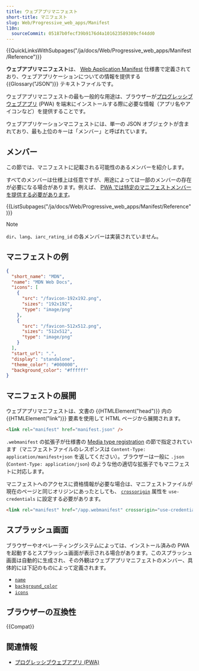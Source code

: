 ```yaml
---
title: ウェブアプリマニフェスト
short-title: マニフェスト
slug: Web/Progressive_web_apps/Manifest
l10n:
  sourceCommit: 05187b0fecf39b9176d4a101623589309cf44dd0
---
```


{{QuickLinksWithSubpages("/ja/docs/Web/Progressive_web_apps/Manifest/Reference")}}

**ウェブアプリマニフェスト**は、 [Web Application Manifest](https://w3c.github.io/manifest/) 仕様書で定義されており、ウェブアプリケーションについての情報を提供する {{Glossary("JSON")}} テキストファイルです。

ウェブアプリマニフェストの最も一般的な用途は、ブラウザーが[プログレッシブウェブアプリ](/ja/docs/Web/Progressive_web_apps) (PWA) を端末にインストールする際に必要な情報（アプリ名やアイコンなど）を提供することです。

ウェブアプリケーションマニフェストには、単一の JSON オブジェクトが含まれており、最も上位のキーは「メンバー」と呼ばれています。

## メンバー

この節では、マニフェストに記載される可能性のあるメンバーを紹介します。

すべてのメンバーは仕様上は任意ですが、用途によっては一部のメンバーの存在が必要になる場合があります。例えば、 [PWA では特定のマニフェストメンバーを提供する必要があります](/ja/docs/Web/Progressive_web_apps/Guides/Making_PWAs_installable#required_manifest_members)。

{{ListSubpages("/ja/docs/Web/Progressive_web_apps/Manifest/Reference")}}

> [!NOTE]
> `dir`、`lang`、`iarc_rating_id` の各メンバーは実装されていません。

## マニフェストの例

```json
{
  "short_name": "MDN",
  "name": "MDN Web Docs",
  "icons": [
    {
      "src": "/favicon-192x192.png",
      "sizes": "192x192",
      "type": "image/png"
    },
    {
      "src": "/favicon-512x512.png",
      "sizes": "512x512",
      "type": "image/png"
    }
  ],
  "start_url": ".",
  "display": "standalone",
  "theme_color": "#000000",
  "background_color": "#ffffff"
}
```

## マニフェストの展開

ウェブアプリマニフェストは、文書の {{HTMLElement("head")}} 内の {{HTMLElement("link")}} 要素を使用して HTML ページから展開されます。

```html
<link rel="manifest" href="manifest.json" />
```

`.webmanifest` の拡張子が仕様書の [Media type registration](https://w3c.github.io/manifest/#media-type-registration) の節で指定されています（マニフェストファイルのレスポンスは `Content-Type: application/manifest+json` を返してください）。ブラウザーは一般に `.json` (`Content-Type: application/json`) のような他の適切な拡張子でもマニフェストに対応します。

マニフェストへのアクセスに資格情報が必要な場合は、マニフェストファイルが現在のページと同じオリジンにあったとしても、 [`crossorigin`](/ja/docs/Web/HTML/Attributes/crossorigin) 属性を `use-credentials` に設定する必要があります。

```html
<link rel="manifest" href="/app.webmanifest" crossorigin="use-credentials" />
```

## スプラッシュ画面

ブラウザーやオペレーティングシステムによっては、インストール済みの PWA を起動するとスプラッシュ画面が表示される場合があります。このスプラッシュ画面は自動的に生成され、その外観はウェブアプリマニフェストのメンバー、具体的には下記のものによって定義されます。

- [`name`](/ja/docs/Web/Progressive_web_apps/Manifest/Reference/name)
- [`background_color`](/ja/docs/Web/Progressive_web_apps/Manifest/Reference/background_color)
- [`icons`](/ja/docs/Web/Progressive_web_apps/Manifest/Reference/icons)

## ブラウザーの互換性

{{Compat}}

## 関連情報

- [プログレッシブウェブアプリ (PWA)](/ja/docs/Web/Progressive_web_apps)
